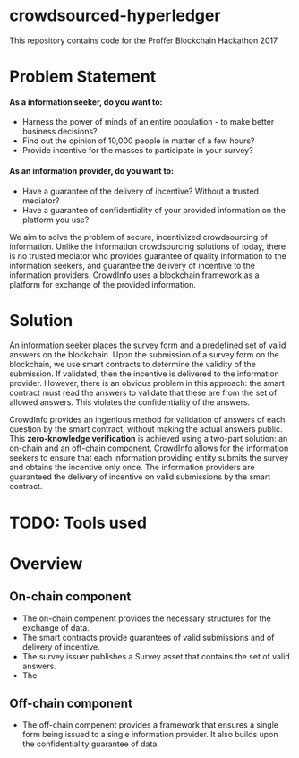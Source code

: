 # crowdsourced-hyperledger
This repository contains code for the Proffer Blockchain Hackathon 2017

# Problem Statement
#### As a information seeker, do you want to:  
- Harness the power of minds of an entire population - to make better business decisions?  
- Find out the opinion of 10,000 people in matter of a few hours?  
- Provide incentive for the masses to participate in your survey?  

#### As an information provider, do you want to:  
- Have a guarantee of the delivery of incentive?  Without a trusted mediator?  
- Have a guarantee of confidentiality of your provided information on the platform you use?  

We aim to solve the problem of secure, incentivized crowdsourcing of information. Unlike the information crowdsourcing solutions of today, there is no trusted mediator who provides guarantee of quality information to the information seekers, and guarantee the delivery of incentive to the information providers. CrowdInfo uses a blockchain framework as a platform for exchange of the provided information.


# Solution
An information seeker places the survey form and a predefined set of valid answers on the blockchain. Upon the submission of a survey form on the blockchain, we use smart contracts to determine the validity of the submission. If validated, then the incentive is delivered to the information provider. However, there is an obvious problem in this approach: the smart contract must read the answers to validate that these are from the set of allowed answers. This violates the confidentiality of the answers.  

CrowdInfo provides an ingenious method for validation of answers of each question by the smart contract, without making the actual answers public. This **zero-knowledge verification** is achieved using a two-part solution: an on-chain and an off-chain component. CrowdInfo allows for the information seekers to ensure that each information providing entity submits the survey and obtains the incentive only once. The information providers are guaranteed the delivery of incentive on valid submissions by the smart contract.

# TODO: Tools used

# Overview
## On-chain component
+ The on-chain compenent provides the necessary structures for the exchange of data.
+ The smart contracts provide guarantees of valid submissions and of delivery of incentive.
+ The survey issuer publishes a Survey asset that contains the set of valid answers.
+ The 
## Off-chain component
+ The off-chain compenent provides a framework that ensures a single form being issued to a single information provider. It also builds upon the confidentiality guarantee of  data.
